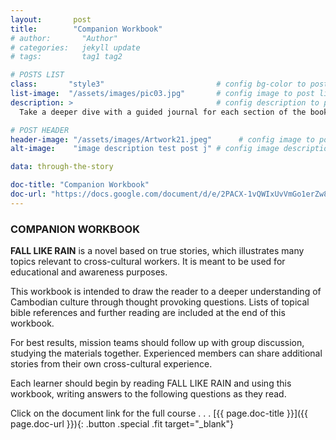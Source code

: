 ```yaml
---
layout:       post
title:        "Companion Workbook"
# author:       "Author"
# categories:   jekyll update
# tags:         tag1 tag2

# POSTS LIST
class:       "style3"                         # config bg-color to post list card (1..6)
list-image:  "/assets/images/pic03.jpg"       # config image to post list card (1..6)
description: >                                # config description to post list card
  Take a deeper dive with a guided journal for each section of the book:

# POST HEADER
header-image: "/assets/images/Artwork21.jpeg"      # config image to post header
alt-image:    "image description test post j" # config image description to alt att.

data: through-the-story

doc-title: "Companion Workbook"
doc-url: "https://docs.google.com/document/d/e/2PACX-1vQWIxUvVmGo1erZw8HFm1ftQwbh7g4s9Y0uSS0C8u86-ox5m8GZPC8IWFH5xx7LcA/pub"
---
```

### COMPANION WORKBOOK

**FALL LIKE RAIN** is a novel based on true stories, which illustrates many topics relevant to cross-cultural workers. It is meant to be used for educational and awareness purposes. 

This workbook is intended to draw the reader to a deeper understanding of Cambodian culture through thought provoking questions. Lists of topical bible references and further reading are included at the end of this workbook. 

For best results, mission teams should follow up with group discussion, studying the materials together. Experienced members can share additional stories from their own cross-cultural experience. 

Each learner should begin by reading FALL LIKE RAIN and using this workbook, writing answers to the following questions as they read. 

Click on the document link for the full course . . .
[{{ page.doc-title }}]({{ page.doc-url }}){: .button .special .fit target="_blank"}
